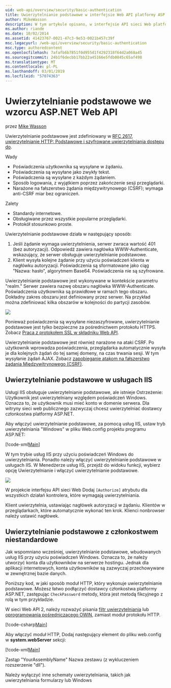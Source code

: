```yaml
---
uid: web-api/overview/security/basic-authentication
title: Uwierzytelnianie podstawowe w interfejsie Web API platformy ASP.NET | Dokumentacja firmy Microsoft
author: MikeWasson
description: W tym artykule opisano, w interfejsie API sieci Web platformy ASP.NET przy użyciu uwierzytelniania podstawowego.
ms.author: riande
ms.date: 10/02/2014
ms.assetid: 41423767-0021-47c3-9e53-0021b457c39f
msc.legacyurl: /web-api/overview/security/basic-authentication
msc.type: authoredcontent
ms.openlocfilehash: 7afafb6b7851f0d955d1f4292318f64d2a068a45
ms.sourcegitcommit: 24b1f6decbb17bb22a45166e5fdb0845c65af498
ms.translationtype: MT
ms.contentlocale: pl-PL
ms.lasthandoff: 03/01/2019
ms.locfileid: "57074363"
---
```

<a name="basic-authentication-in-aspnet-web-api"></a>Uwierzytelnianie podstawowe we wzorcu ASP.NET Web API
====================
przez [Mike Wasson](https://github.com/MikeWasson)

Uwierzytelnianie podstawowe jest zdefiniowany w [RFC 2617, uwierzytelnianie HTTP: Podstawowe i szyfrowane uwierzytelniania dostępu do](http://www.ietf.org/rfc/rfc2617.txt).

Wady

- Poświadczenia użytkownika są wysyłane w żądaniu.
- Poświadczenia są wysyłane jako zwykły tekst.
- Poświadczenia są wysyłane z każdym żądaniem.
- Sposób logowania, z wyjątkiem poprzez zakończenie sesji przeglądarki.
- Narażone na fałszerstwo żądania międzywitrynowego (CSRF); wymaga anti-CSRF miar bez ograniczeń.

Zalety

- Standardy internetowe.
- Obsługiwane przez wszystkie popularne przeglądarki.
- Protokół stosunkowo proste.

Uwierzytelnianie podstawowe działa w następujący sposób:

1. Jeśli żądanie wymaga uwierzytelnienia, serwer zwraca wartość 401 (bez autoryzacji). Odpowiedź zawiera nagłówka WWW-Authenticate, wskazujący, że serwer obsługuje uwierzytelnianie podstawowe.
2. Klient wysyła kolejne żądanie przy użyciu poświadczeń klienta w nagłówku autoryzacji. Poświadczenia są sformatowane jako ciąg "Nazwa: hasło", algorytmem Base64. Poświadczenia nie są szyfrowane.

Uwierzytelnianie podstawowe jest wykonywane w kontekście parametru "realm." Serwer zawiera nazwę obszaru nagłówka WWW-Authenticate. Poświadczenia użytkownika są prawidłowe w ramach tego obszaru. Dokładny zakres obszaru jest definiowany przez serwer. Na przykład można zdefiniować kilka obszarów w kolejności do partycji zasobów.

![](basic-authentication/_static/image1.png)

Ponieważ poświadczenia są wysyłane niezaszyfrowane, uwierzytelnianie podstawowe jest tylko bezpieczne za pośrednictwem protokołu HTTPS. Zobacz [Praca z protokołem SSL w składniku Web API](working-with-ssl-in-web-api.md).

Uwierzytelnianie podstawowe jest również narażone na ataki CSRF. Po użytkownik wprowadza poświadczenia, przeglądarka automatycznie wysyła je dla kolejnych żądań do tej samej domeny, na czas trwania sesji. W tym wysyłanie żądań AJAX. Zobacz [zapobieganie atakom na fałszerstwo żądania Międzywitrynowego (CSRF)](preventing-cross-site-request-forgery-csrf-attacks.md).

## <a name="basic-authentication-with-iis"></a>Uwierzytelnianie podstawowe w usługach IIS

Usługi IIS obsługuje uwierzytelnianie podstawowe, ale istnieje Ostrzeżenie: Użytkownik jest uwierzytelniany względem poświadczeń Windows. Oznacza to, że użytkownik musi mieć konto w domenie serwera. Dla witryny sieci web publicznego zazwyczaj chcesz uwierzytelniać dostawcy członkostwa platformy ASP.NET.

Aby włączyć uwierzytelnianie podstawowe, za pomocą usług IIS, ustaw tryb uwierzytelniania "Windows" w pliku Web.config projektu programu ASP.NET:

[!code-xml[Main](basic-authentication/samples/sample1.xml)]

W tym trybie usług IIS przy użyciu poświadczeń Windows do uwierzytelniania. Ponadto należy włączyć uwierzytelnianie podstawowe w usługach IIS. W Menedżerze usług IIS, przejdź do widoku funkcji, wybierz opcję Uwierzytelnianie i włączyć uwierzytelnianie podstawowe.

![](basic-authentication/_static/image2.png)

W projekcie interfejsu API sieci Web Dodaj `[Authorize]` atrybutu dla wszystkich działań kontrolera, które wymagają uwierzytelniania.

Klient uwierzytelnia, ustawiając nagłówek autoryzacji w żądaniu. Klientów w przeglądarkach, które automatycznie wykonać ten krok. Klienci nonbrowser należy ustawić nagłówek.

## <a name="basic-authentication-with-custom-membership"></a>Uwierzytelnianie podstawowe z członkostwem niestandardowe

Jak wspomniano wcześniej, uwierzytelnianie podstawowe, wbudowanych usług IIS przy użyciu poświadczeń Windows. Oznacza to, że należy utworzyć konta dla użytkowników na serwerze hostingu. Jednak dla aplikacji internetowych, konta użytkowników są zazwyczaj przechowywane w zewnętrznej bazie danych.

Poniższy kod, w jaki sposób moduł HTTP, który wykonuje uwierzytelnianie podstawowe. Możesz łatwo podłączyć dostawcy członkostwa platformy ASP.NET, zastępując `CheckPassword` metody, która jest metodą fikcyjnego z rolą w tym przykładzie.

W sieci Web API 2, należy rozważyć pisania [filtr uwierzytelniania](authentication-filters.md) lub [oprogramowania pośredniczącego OWIN](../../../aspnet/overview/owin-and-katana/index.md), zamiast moduł protokołu HTTP.

[!code-csharp[Main](basic-authentication/samples/sample2.cs)]

Aby włączyć moduł HTTP, Dodaj następujący element do pliku web.config w **system.webServer** sekcji:

[!code-xml[Main](basic-authentication/samples/sample3.xml?highlight=4)]

Zastąp "YourAssemblyName" Nazwa zestawu (z wykluczeniem rozszerzenie "dll").

Należy wyłączyć inne schematy uwierzytelniania, takich jak uwierzytelniania formularzy lub Windows
